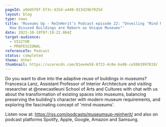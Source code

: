 ```yaml
---
pageId: a9dd5f8f-5f3c-415d-a448-923d29b7925d
layout: blog
type: news
title: 'Museums Up - ReInHerit’s Podcast episode 22: "Unveiling ‘Mind Museums’:
  How Disused Buildings are Reborn as Unique Museums"'
date: 2023-10-10T07:19:22.864Z
target-audience:
  - VISITOR
  - PROFESSIONAL
referenceTo: Podcast
status: completed
theme: Other
thumbnail: https://ucarecdn.com/81ee4e58-8f23-4c0e-ba96-ce5063997819/
---
```

Do you want to dive into the adaptive reuse of buildings in museums? Francesca Lanz, Assistant Professor of Interior Architecture and visiting researcher at @newcastleuni School of Arts and Cultures with chat with us about the transformation of existing spaces into museums, balancing preserving the building's character with modern museum requirements, and exploring the fascinating concept of 'mind museums'.

Listen now at: https://rss.com/podcasts/museumsup-reinherit/ and also on podcast platforms Spotify, Apple, Google, Amazon and Samsung.